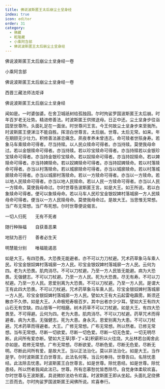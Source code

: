 ```yaml
---
title: 佛说波斯匿王太后崩尘土坌身经
index: true
icon: editor
order: 31
category:
  - 佛藏
  - 乾隆藏
  - 小乘阿含部
  - 佛说波斯匿王太后崩尘土坌身经
---
```


佛说波斯匿王太后崩尘土坌身经一卷  

小乘阿含部  

佛说波斯匿王太后崩尘土坌身经一卷  

西晋三藏法师法炬译  

佛说波斯匿王太后崩尘土坌身经  

闻如是。一时婆伽婆。在舍卫城祇树给孤独园。尔时拘娑罗国波斯匿王太后崩。时年百岁老无壮势。精进修善法。时波斯匿王供殡送母。日正中还。尘土坌身步往诣园至世尊所。头面礼足在一面坐。时世尊问王言。今王何故尘土坌身步来至我所。时波斯匿王便涕泣不能自胜。挥泪白世尊言。太后崩。世尊。太后无常。如来。年在期颐无少壮力。积修善法甚恋痛念。夙夜孝养未曾违志。命可赎者世殒身寿。若象马车乘赎命可得者。尽当持赎。以人民众赎命可得者。亦当持赎。莫使我母命过。若以金银赎命可得者。亦当持赎。若以珍宝赎命可得者。亦当持赎若以金银珍宝赎命可得者。亦当持金银珍宝赎命。若以奴赎命可得者。亦当持奴赎命。若以婢赎命可得者。亦当持婢赎命。若以奴婢赎命可得者。亦当持奴婢赎命。若以村落赎命可得者。亦当以村落赎命。若以城廓赎命可得者。亦当以城廓赎命。若以村落城廓赎命可得者。亦当以城廓村落赎命。若以一方赎命可得者。亦当以一方赎命。若以地人民赎命可得者。亦当以地人民赎命。若以人民一方赎命可得者。亦当以人民一方赎命。莫使我母命过。尔时世尊告波斯匿王言。如是大王。如王所说。若以白象赎命可得者。便可以象赎母命。若以马车人民珍宝金银奴婢村落城廓一方人民赎母命可得者。便当以一方人民赎母命。莫使我母命过。是故大王。当思惟无常想。当广布无常想。当广布死想。尔时世尊便说偈言。  

一切人归死　　无有不死者  

随行种殃福　　自获善恶果  

地狱为恶行　　善者必生天  

明慧能分别　　唯福能遏恶  

如是大王。有四恐畏。大恐畏无能避者。亦不可以力刀杖避。咒术药草象马车乘人民。珍宝金银奴婢村落城廓一方人民。珍宝金银奴婢村落城廓一方人民。云何为四。老为大恐畏。肌肉消尽。不可以刀杖避。乃至一方人民皆无能避。病为大恐畏。无强健志。不可以刀杖避。乃至一方人民。死为大恐畏。尽无有寿。不可以刀杖避。乃至一方人民。恩爱别离为大恐畏。不可以刀杖避。乃至一方人民。是谓大王有此四大恐畏。不可以刀杖避。咒术药草象马车乘人民。珍宝金银奴婢村落城廓一方人民。珍宝金银奴婢村落城廓一方人民。譬如大王有大云起雷电霹雳。斯须还散亦不久停。如是大王。人命极短寿极百岁。其中出者亦少少耳。譬如大王有四大山石无有空缺。四山皆等一时相磨。树木药草不可以刀杖避。如是大王。有四大恐畏至。不可得避。云何为四。老为大患。肌肉消尽。不可以刀杖避。药草咒术而得避者。病为大患。无强健志。死为大患。身永灭。恩爱别离为大患。不可以刀杖避。咒术药草而得避者。大王。广修无常想。广布无常想。所以然者。已修无常想。当布无常想。尽断一切欲爱。尽断一切色爱。尽断一切无色爱。一切无明尽断。此间所有爱亦断。譬如大王草[葶-丁+呆]积薪积以火往烧。大丛林若台阁舍此亦如是。若修无常想。广布无常想。尽断欲爱。尽断色爱。尽断无色爱。尽断无明。尽断此间所有爱。是故大王。当以正法治化。莫以非法治化。如是大王。当作是学。尔时波斯匿王白世尊言。此法名何等。当云何奉持。世尊告曰。名除忧患经。此法除去忧患。时波斯匿王白世尊言。如是世尊。除忧患经。如是世尊。除忧患经。所以然者我闻此法已。世尊。所有恋慕愁忧皆悉除尽。自觉身体柔软欢喜。尔时世尊与王波斯匿。具说微妙法劝令欢喜。时波斯匿王即从坐起。头面礼足绕佛三匝而去。尔时拘娑罗国波斯匿王闻佛所说。欢喜奉行。  
